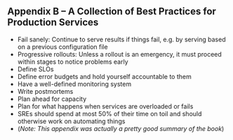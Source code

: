 ## Appendix B – A Collection of Best Practices for Production Services

- Fail sanely: Continue to serve results if things fail, e.g. by serving based on a previous configuration file
- Progressive rollouts: Unless a rollout is an emergency, it must proceed within stages to notice problems early
- Define SLOs
- Define error budgets and hold yourself accountable to them
- Have a well-defined monitoring system
- Write postmortems
- Plan ahead for capacity
- Plan for what happens when services are overloaded or fails
- SREs should spend at most 50% of their time on toil and should otherwise work on automating things
- (*Note: This appendix was actually a pretty good summary of the book*)
